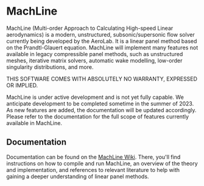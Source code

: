 # MachLine
MachLine (Multi-order Approach to Calculating High-speed Linear aerodynamics) is a modern, unstructured, subsonic/supersonic flow solver currently being developed by the AeroLab. It is a linear panel method based on the Prandtl-Glauert equation. MachLine will implement many features not available in legacy compressible panel methods, such as unstructured meshes, iterative matrix solvers, automatic wake modelling, low-order singularity distributions, and more.

THIS SOFTWARE COMES WITH ABSOLUTELY NO WARRANTY, EXPRESSED OR IMPLIED.

MachLine is under active development and is not yet fully capable. We anticipate development to be completed sometime in the summer of 2023. As new features are added, the documentation will be updated accordingly. Please refer to the documentation for the full scope of features currently available in MachLine.

## Documentation
Documentation can be found on the [MachLine Wiki](https://github.com/usuaero/MachLine/wiki). There, you'll find instructions on how to compile and run MachLine, an overview of the theory and implementation, and references to relevant literature to help with gaining a deeper understanding of linear panel methods.
